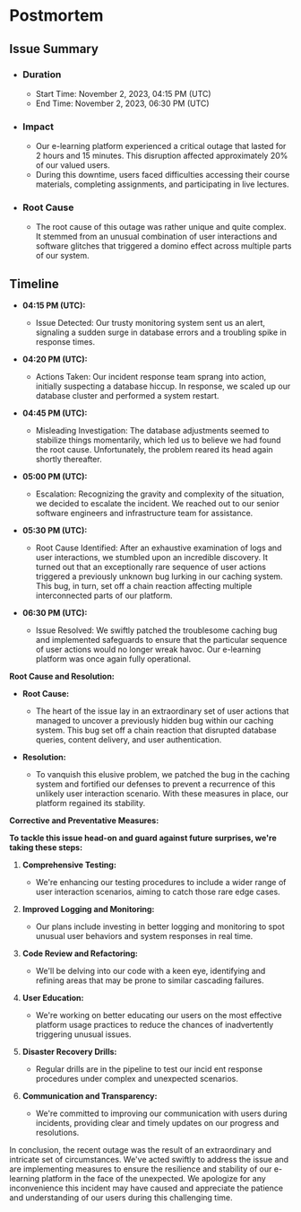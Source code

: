 # Postmortem

## Issue Summary

- ### Duration
  - Start Time: November 2, 2023, 04:15 PM (UTC)
  - End Time: November 2, 2023, 06:30 PM (UTC)

- ### Impact
  - Our e-learning platform experienced a critical outage that lasted for 2 hours and 15 minutes. This disruption affected approximately 20% of our valued users.
  - During this downtime, users faced difficulties accessing their course materials, completing assignments, and participating in live lectures.

- ### Root Cause
  - The root cause of this outage was rather unique and quite complex. It stemmed from an unusual combination of user interactions and software glitches that triggered a domino effect across multiple parts of our system.

## Timeline

- **04:15 PM (UTC):** 
  - Issue Detected: Our trusty monitoring system sent us an alert, signaling a sudden surge in database errors and a troubling spike in response times.

- **04:20 PM (UTC):** 
  - Actions Taken: Our incident response team sprang into action, initially suspecting a database hiccup. In response, we scaled up our database cluster and performed a system restart.

- **04:45 PM (UTC):** 
  - Misleading Investigation: The database adjustments seemed to stabilize things momentarily, which led us to believe we had found the root cause. Unfortunately, the problem reared its head again shortly thereafter.

- **05:00 PM (UTC):** 
  - Escalation: Recognizing the gravity and complexity of the situation, we decided to escalate the incident. We reached out to our senior software engineers and infrastructure team for assistance.

- **05:30 PM (UTC):** 
  - Root Cause Identified: After an exhaustive examination of logs and user interactions, we stumbled upon an incredible discovery. It turned out that an exceptionally rare sequence of user actions triggered a previously unknown bug lurking in our caching system. This bug, in turn, set off a chain reaction affecting multiple interconnected parts of our platform.

- **06:30 PM (UTC):** 
  - Issue Resolved: We swiftly patched the troublesome caching bug and implemented safeguards to ensure that the particular sequence of user actions would no longer wreak havoc. Our e-learning platform was once again fully operational.

**Root Cause and Resolution:**

- **Root Cause:** 
  - The heart of the issue lay in an extraordinary set of user actions that managed to uncover a previously hidden bug within our caching system. This bug set off a chain reaction that disrupted database queries, content delivery, and user authentication.

- **Resolution:** 
  - To vanquish this elusive problem, we patched the bug in the caching system and fortified our defenses to prevent a recurrence of this unlikely user interaction scenario. With these measures in place, our platform regained its stability.

**Corrective and Preventative Measures:**

**To tackle this issue head-on and guard against future surprises, we're taking these steps:**

1. **Comprehensive Testing:**
   - We're enhancing our testing procedures to include a wider range of user interaction scenarios, aiming to catch those rare edge cases.

2. **Improved Logging and Monitoring:**
   - Our plans include investing in better logging and monitoring to spot unusual user behaviors and system responses in real time.

3. **Code Review and Refactoring:**
   - We'll be delving into our code with a keen eye, identifying and refining areas that may be prone to similar cascading failures.

4. **User Education:**
   - We're working on better educating our users on the most effective platform usage practices to reduce the chances of inadvertently triggering unusual issues.

5. **Disaster Recovery Drills:**
   - Regular drills are in the pipeline to test our incid ent response procedures under complex and unexpected scenarios.

6. **Communication and Transparency:**
   - We're committed to improving our communication with users during incidents, providing clear and timely updates on our progress and resolutions.

In conclusion, the recent outage was the result of an extraordinary and intricate set of circumstances. We've acted swiftly to address the issue and are implementing measures to ensure the resilience and stability of our e-learning platform in the face of the unexpected. We apologize for any inconvenience this incident may have caused and appreciate the patience and understanding of our users during this challenging time.